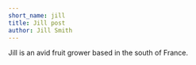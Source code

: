 ```yaml
---
short_name: jill
title: Jill post
author: Jill Smith
---
```

Jill is an avid fruit grower based in the south of France.